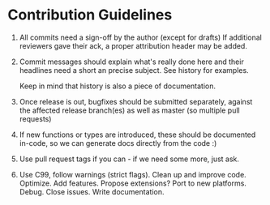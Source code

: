 # Contribution Guidelines

1. All commits need a sign-off by the author (except for drafts)
   If additional reviewers gave their ack, a proper attribution
   header may be added.

2. Commit messages should explain what's really done here and their
   headlines need a short an precise subject. See history for examples.

   Keep in mind that history is also a piece of documentation.

3. Once release is out, bugfixes should be submitted separately, against
   the affected release branch(es) as well as master (so multiple pull requests)

4. If new functions or types are introduced, these should be documented
   in-code, so we can generate docs directly from the code :)

5. Use pull request tags if you can - if we need some more, just ask.

6. Use C99, follow warnings (strict flags). Clean up and improve code. Optimize.
   Add features. Propose extensions? Port to new platforms. Debug. Close issues.
   Write documentation.
